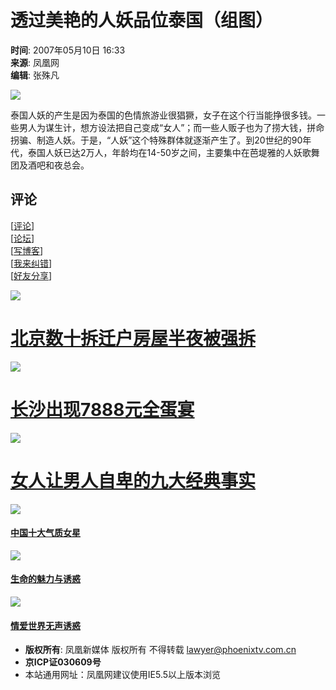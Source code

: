 # 透过美艳的人妖品位泰国（组图）

**时间**: 2007年05月10日 16:33  
**来源**: 凤凰网  
**编辑**: 张殊凡  

![](http://img.ifeng.com/res/200705/0510_99433.jpg)

泰国人妖的产生是因为泰国的色情旅游业很猖獗，女子在这个行当能挣很多钱。一些男人为谋生计，想方设法把自己变成“女人”；而一些人贩子也为了捞大钱，拼命拐骗、制造人妖。于是，“人妖”这个特殊群体就逐渐产生了。到20世纪的90年代，泰国人妖已达2万人，年龄均在14-50岁之间，主要集中在芭堤雅的人妖歌舞团及酒吧和夜总会。

## 评论
\[[评论](http://cmt.ifeng.com/viewcmts.do?chId=45&docId=115740&docName=%e9%80%8f%e8%bf%87%e7%be%8e%e8%89%b3%e7%9a%84%e4%ba%ba%e5%a6%96%e5%93%81%e4%bd%8d%e6%b3%b0%e5%9b%bd%ef%bc%88%e7%bb%84%e5%9b%be%ef%bc%89&docUrl=http%3a%2f%2fphtv.ifeng.com%2fphinfo%2f200705%2f0510_45_115740.shtml)\]  
\[[论坛](http://bbs.ifeng.com)\]  
\[[写博客](http://blog.ifeng.com/blogthis.asp?docUrl=http%3a%2f%2fphtv.ifeng.com%2fphinfo%2f200705%2f0510_45_115740.shtml&flag=1)\]  
\[[我来纠错](http://space.ifeng.com/pollet/find_mistake.jsp?docUrl=http%3a%2f%2fphtv.ifeng.com%2fphinfo%2f200705%2f0510_45_115740.shtml&docName=%e9%80%8f%e8%bf%87%e7%be%8e%e8%89%b3%e7%9a%84%e4%ba%ba%e5%a6%96%e5%93%81%e4%bd%8d%e6%b3%b0%e5%9b%bd%ef%bc%88%e7%bb%84%e5%9b%be%ef%bc%89)\]  
\[[好友分享](http://space.ifeng.com/pollet/recmd_friend.jsp?docUrl=http%3a%2f%2fphtv.ifeng.com%2fphinfo%2f200705%2f0510_45_115740.shtml&docName=%e9%80%8f%e8%bf%87%e7%be%8e%e8%89%b3%e7%9a%84%e4%ba%ba%e5%a6%96%e5%93%81%e4%bd%8d%e6%b3%b0%e5%9b%bd%ef%bc%88%e7%bb%84%e5%9b%be%ef%bc%89)\]

![](http://img.ifeng.com/tres/news/0510019.jpg)  
# [北京数十拆迁户房屋半夜被强拆](http://news.ifeng.com/society/1/200705/0510_343_115195.shtml)  
![](http://img.ifeng.com/tres/news/0510020.jpg)  
# [长沙出现7888元全蛋宴](http://news.ifeng.com/society/4/200705/0510_346_115258.shtml)  
![](http://img.ifeng.com/tres/news/0509_98612.jpg)  
# [女人让男人自卑的九大经典事实](http://18x.ifeng.com/18x/qg/200705/0509_91_114816.shtml)  

![](http://img.ifeng.com/tres/bbs/liuwl20070510-dc.jpg)  
#### [中国十大气质女星](http://bbs.ifeng.com/fhbbs/viewthread.php?tid=2465359)  
![](http://img.ifeng.com/tres/blog/05093.jpg)  
#### [生命的魅力与诱惑](http://blog.ifeng.com/index.php/uid_719332_action_viewspace_itemid_800352)  
![](http://img.ifeng.com/tres/18x/W020070508428805698719.jpg)  
#### [情爱世界无声诱惑](http://18x.ifeng.com/18x/jq/200705/0509_90_114826.shtml)  

* **版权所有**: 凤凰新媒体 版权所有 不得转载 [lawyer@phoenixtv.com.cn](mailto:lawyer@phoenixtv.com.cn)  
* **京ICP证030609号**  
* 本站通用网址：凤凰网建议使用IE5.5以上版本浏览
<!-- tcd_original_link http://phtv.ifeng.com/phinfo/200705/0510_45_115740_3.shtml -->
